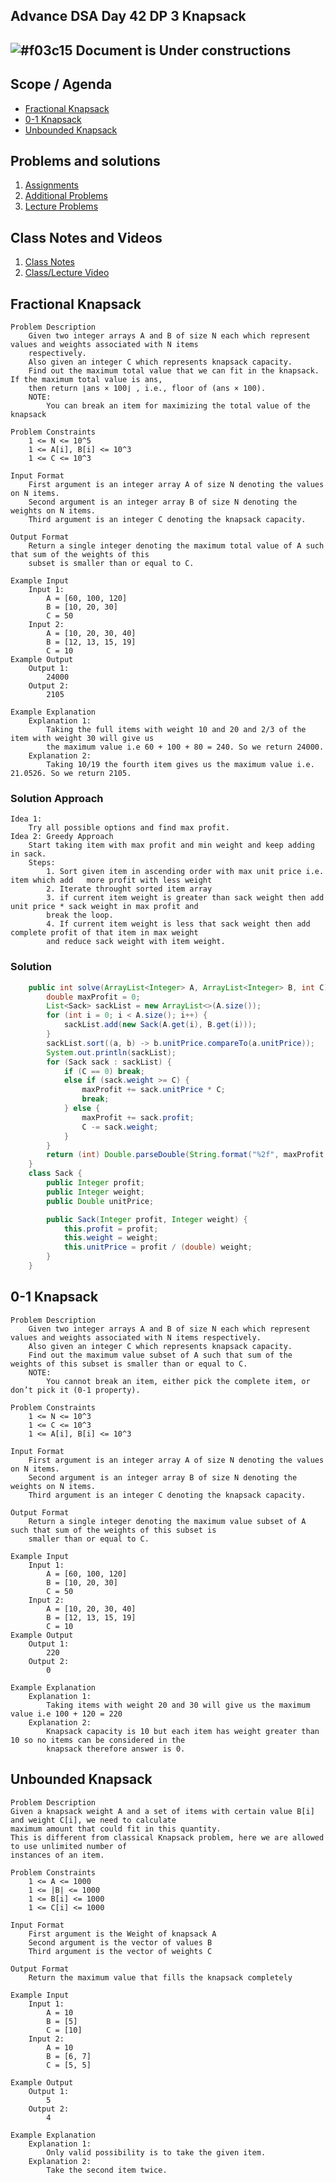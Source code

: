 ## Advance DSA Day 42 DP 3 Knapsack

## ![#f03c15](https://placehold.co/15x15/f03c15/f03c15.png) Document is Under constructions

## Scope / Agenda
- [Fractional Knapsack](#fractional-knapsack)
- [0-1 Knapsack](#0-1-knapsack)
- [Unbounded Knapsack](#unbounded-knapsack)
  

## Problems and solutions

1. [Assignments](https://github.com/rajpiyush220/Algorithms/tree/master/problems/src/main/java/com/learning/scaler/advance/module4/dp3/assignment)
2. [Additional Problems](https://github.com/rajpiyush220/Algorithms/tree/master/problems/src/main/java/com/learning/scaler/advance/module4/dp3/additional)
3. [Lecture Problems](https://github.com/rajpiyush220/Algorithms/tree/master/problems/src/main/java/com/learning/scaler/advance/module4/dp3/lecture)

## Class Notes and Videos

1. [Class Notes](https://github.com/rajpiyush220/Algorithms/blob/master/Notes/class_Notes/Advance%20DSA%20Notes/42%20DP%203%20Knapsack.pdf)
2. [Class/Lecture Video](https://youtu.be/msGIIQSJ5bw)

## Fractional Knapsack
    Problem Description
        Given two integer arrays A and B of size N each which represent values and weights associated with N items
        respectively.
        Also given an integer C which represents knapsack capacity.
        Find out the maximum total value that we can fit in the knapsack. If the maximum total value is ans,
        then return ⌊ans × 100⌋ , i.e., floor of (ans × 100).
        NOTE:
            You can break an item for maximizing the total value of the knapsack

    Problem Constraints
        1 <= N <= 10^5
        1 <= A[i], B[i] <= 10^3
        1 <= C <= 10^3

    Input Format
        First argument is an integer array A of size N denoting the values on N items.
        Second argument is an integer array B of size N denoting the weights on N items.
        Third argument is an integer C denoting the knapsack capacity.

    Output Format
        Return a single integer denoting the maximum total value of A such that sum of the weights of this 
        subset is smaller than or equal to C.

    Example Input
        Input 1:
            A = [60, 100, 120]
            B = [10, 20, 30]
            C = 50
        Input 2:
            A = [10, 20, 30, 40]
            B = [12, 13, 15, 19]
            C = 10
    Example Output
        Output 1:
            24000
        Output 2:
            2105

    Example Explanation
        Explanation 1:
            Taking the full items with weight 10 and 20 and 2/3 of the item with weight 30 will give us
            the maximum value i.e 60 + 100 + 80 = 240. So we return 24000.
        Explanation 2:
            Taking 10/19 the fourth item gives us the maximum value i.e. 21.0526. So we return 2105.
### Solution Approach
    Idea 1:
        Try all possible options and find max profit.
    Idea 2: Greedy Approach
        Start taking item with max profit and min weight and keep adding in sack.
        Steps:
            1. Sort given item in ascending order with max unit price i.e. item which add   more profit with less weight
            2. Iterate throught sorted item array
            3. if current item weight is greater than sack weight then add unit price * sack weight in max profit and 
            break the loop.
            4. If current item weight is less that sack weight then add complete profit of that item in max weight 
            and reduce sack weight with item weight.

### Solution
```java
    public int solve(ArrayList<Integer> A, ArrayList<Integer> B, int C) {
        double maxProfit = 0;
        List<Sack> sackList = new ArrayList<>(A.size());
        for (int i = 0; i < A.size(); i++) {
            sackList.add(new Sack(A.get(i), B.get(i)));
        }
        sackList.sort((a, b) -> b.unitPrice.compareTo(a.unitPrice));
        System.out.println(sackList);
        for (Sack sack : sackList) {
            if (C == 0) break;
            else if (sack.weight >= C) {
                maxProfit += sack.unitPrice * C;
                break;
            } else {
                maxProfit += sack.profit;
                C -= sack.weight;
            }
        }
        return (int) Double.parseDouble(String.format("%2f", maxProfit * 100));
    }
    class Sack {
        public Integer profit;
        public Integer weight;
        public Double unitPrice;

        public Sack(Integer profit, Integer weight) {
            this.profit = profit;
            this.weight = weight;
            this.unitPrice = profit / (double) weight;
        }
    }
```
    
## 0-1 Knapsack
    Problem Description
        Given two integer arrays A and B of size N each which represent values and weights associated with N items respectively.
        Also given an integer C which represents knapsack capacity.
        Find out the maximum value subset of A such that sum of the weights of this subset is smaller than or equal to C.
        NOTE:
            You cannot break an item, either pick the complete item, or don’t pick it (0-1 property).

    Problem Constraints
        1 <= N <= 10^3
        1 <= C <= 10^3
        1 <= A[i], B[i] <= 10^3

    Input Format
        First argument is an integer array A of size N denoting the values on N items.
        Second argument is an integer array B of size N denoting the weights on N items.
        Third argument is an integer C denoting the knapsack capacity.

    Output Format
        Return a single integer denoting the maximum value subset of A such that sum of the weights of this subset is
        smaller than or equal to C.

    Example Input
        Input 1:
            A = [60, 100, 120]
            B = [10, 20, 30]
            C = 50
        Input 2:
            A = [10, 20, 30, 40]
            B = [12, 13, 15, 19]
            C = 10
    Example Output
        Output 1:
            220
        Output 2:
            0

    Example Explanation
        Explanation 1:
            Taking items with weight 20 and 30 will give us the maximum value i.e 100 + 120 = 220
        Explanation 2:
            Knapsack capacity is 10 but each item has weight greater than 10 so no items can be considered in the
            knapsack therefore answer is 0.
## Unbounded Knapsack
    Problem Description
    Given a knapsack weight A and a set of items with certain value B[i] and weight C[i], we need to calculate
    maximum amount that could fit in this quantity.
    This is different from classical Knapsack problem, here we are allowed to use unlimited number of
    instances of an item.

    Problem Constraints
        1 <= A <= 1000
        1 <= |B| <= 1000
        1 <= B[i] <= 1000
        1 <= C[i] <= 1000

    Input Format
        First argument is the Weight of knapsack A
        Second argument is the vector of values B
        Third argument is the vector of weights C

    Output Format
        Return the maximum value that fills the knapsack completely

    Example Input
        Input 1:
            A = 10
            B = [5]
            C = [10]
        Input 2:
            A = 10
            B = [6, 7]
            C = [5, 5]

    Example Output
        Output 1:
            5
        Output 2:
            4

    Example Explanation
        Explanation 1:
            Only valid possibility is to take the given item.
        Explanation 2:
            Take the second item twice.